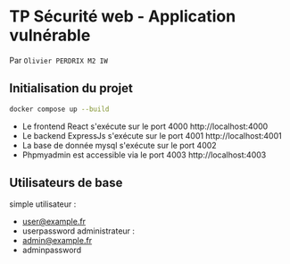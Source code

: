 # TP Sécurité web - Application vulnérable

Par `Olivier PERDRIX M2 IW`

## Initialisation du projet
```bash
docker compose up --build
```

- Le frontend React s'exécute sur le port 4000 http://localhost:4000
- Le backend ExpressJs s'exécute sur le port 4001 http://localhost:4001
- La base de donnée mysql s'exécute sur le port 4002
- Phpmyadmin est accessible via le port 4003 http://localhost:4003

## Utilisateurs de base

simple utilisateur :
- user@example.fr
- userpassword
administrateur :
- admin@example.fr
- adminpassword